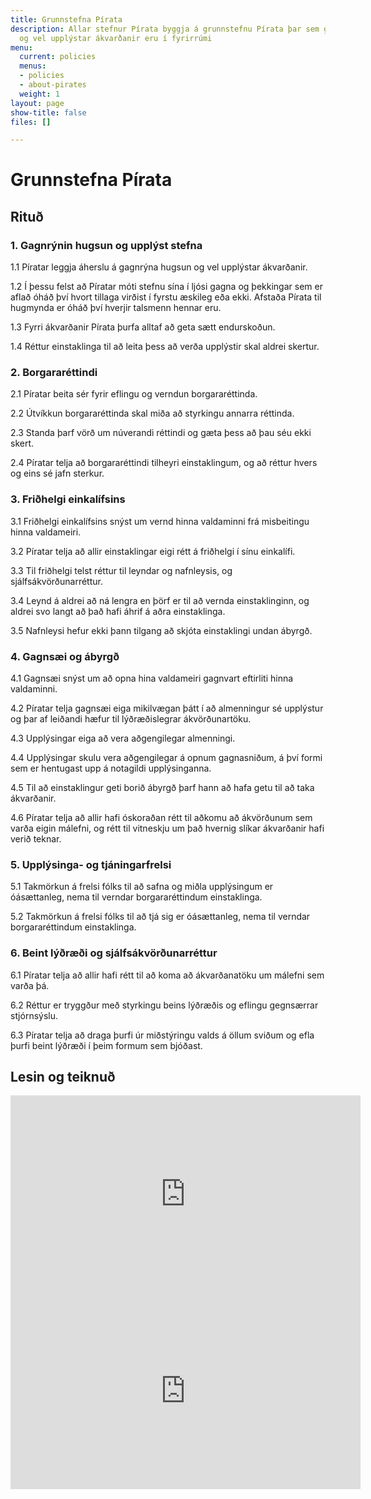 ```yaml
---
title: Grunnstefna Pírata
description: Allar stefnur Pírata byggja á grunnstefnu Pírata þar sem gagnrýnin hugsun
  og vel upplýstar ákvarðanir eru í fyrirrúmi
menu:
  current: policies
  menus:
  - policies
  - about-pirates
  weight: 1
layout: page
show-title: false
files: []

---
```

# **Grunnstefna Pírata**

## Rituð

### 1. Gagnrýnin hugsun og upplýst stefna

1\.1 Píratar leggja áherslu á gagnrýna hugsun og vel upplýstar ákvarðanir.

1\.2 Í þessu felst að Píratar móti stefnu sína í ljósi gagna og þekkingar sem er aflað óháð því hvort tillaga virðist í fyrstu æskileg eða ekki. Afstaða Pírata til hugmynda er óháð því hverjir talsmenn hennar eru.

1\.3 Fyrri ákvarðanir Pírata þurfa alltaf að geta sætt endurskoðun.

1\.4 Réttur einstaklinga til að leita þess að verða upplýstir skal aldrei skertur.

### 2. Borgararéttindi

2\.1 Píratar beita sér fyrir eflingu og verndun borgararéttinda.

2\.2 Útvíkkun borgararéttinda skal miða að styrkingu annarra réttinda.

2\.3 Standa þarf vörð um núverandi réttindi og gæta þess að þau séu ekki skert.

2\.4 Píratar telja að borgararéttindi tilheyri einstaklingum, og að réttur hvers og eins sé jafn sterkur.

### 3. Friðhelgi einkalífsins

3\.1 Friðhelgi einkalífsins snýst um vernd hinna valdaminni frá misbeitingu hinna valdameiri.

3\.2 Píratar telja að allir einstaklingar eigi rétt á friðhelgi í sínu einkalífi.

3\.3 Til friðhelgi telst réttur til leyndar og nafnleysis, og sjálfsákvörðunarréttur.

3\.4 Leynd á aldrei að ná lengra en þörf er til að vernda einstaklinginn, og aldrei svo langt að það hafi áhrif á aðra einstaklinga.

3\.5 Nafnleysi hefur ekki þann tilgang að skjóta einstaklingi undan ábyrgð.

### 4. Gagnsæi og ábyrgð

4\.1 Gagnsæi snýst um að opna hina valdameiri gagnvart eftirliti hinna valdaminni.

4\.2 Píratar telja gagnsæi eiga mikilvægan þátt í að almenningur sé upplýstur og þar af leiðandi hæfur til lýðræðislegrar ákvörðunartöku.

4\.3 Upplýsingar eiga að vera aðgengilegar almenningi.

4\.4 Upplýsingar skulu vera aðgengilegar á opnum gagnasniðum, á því formi sem er hentugast upp á notagildi upplýsinganna.

4\.5 Til að einstaklingur geti borið ábyrgð þarf hann að hafa getu til að taka ákvarðanir.

4\.6 Píratar telja að allir hafi óskoraðan rétt til aðkomu að ákvörðunum sem varða eigin málefni, og rétt til vitneskju um það hvernig slíkar ákvarðanir hafi verið teknar.

### 5. Upplýsinga- og tjáningarfrelsi

5\.1 Takmörkun á frelsi fólks til að safna og miðla upplýsingum er óásættanleg, nema til verndar borgararéttindum einstaklinga.

5\.2 Takmörkun á frelsi fólks til að tjá sig er óásættanleg, nema til verndar borgararéttindum einstaklinga.

### 6. Beint lýðræði og sjálfsákvörðunarréttur

6\.1 Píratar telja að allir hafi rétt til að koma að ákvarðanatöku um málefni sem varða þá.

6\.2 Réttur er tryggður með styrkingu beins lýðræðis og eflingu gegnsærrar stjórnsýslu.

6\.3 Píratar telja að draga þurfi úr miðstýringu valds á öllum sviðum og efla þurfi beint lýðræði í þeim formum sem bjóðast.

## Lesin og teiknuð

<iframe width="560" height="315" src="https://www.youtube.com/embed/iml0P9Wp0UU" frameborder="0" allow="accelerometer; autoplay; encrypted-media; gyroscope; picture-in-picture" allowfullscreen></iframe>

<iframe width="560" height="315" src="https://www.youtube.com/embed/_p67R9xIOiE" frameborder="0" allow="accelerometer; autoplay; encrypted-media; gyroscope; picture-in-picture" allowfullscreen></iframe>